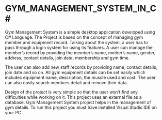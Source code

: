 # GYM_MANAGEMENT_SYSTEM_IN_C#

Gym Management System is a simple desktop application developed using C# Language. The Project is based on the concept of managing gym member and equipment record. Talking about the system, a user has to pass through a login system for using its features. A user can manage the member’s record by providing the member’s name, mother’s name, gender, address, contact details, join date, membership and gym time.

The user can also add new staff records by providing name, contact details, join date and so on. All gym equipment details can be set easily which includes equipment name, description, the muscle used and cost. The user can also easily search members detail and remove their data.


Design of the project is very simple so that the user won’t find any difficulties while working on it. This project uses an external file as a database. Gym Management System project helps in the management of gym details. To run this project you must have installed Visual Studio IDE on your PC
 

